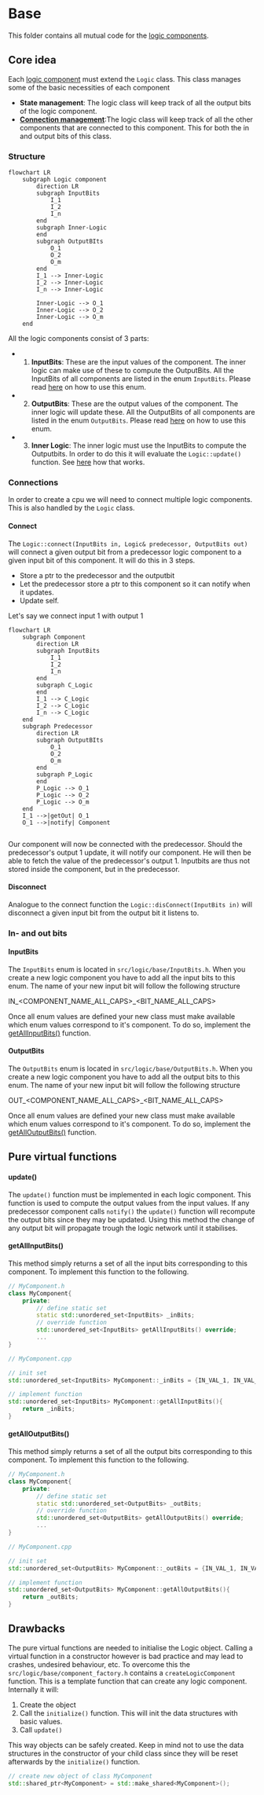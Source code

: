 # Base
This folder contains all mutual code for the [logic components](../README.md).

## Core idea
Each [logic component](../README.md) must extend the `Logic` class. This class manages some of the basic necessities of each component
- **State management**: The logic class will keep track of all the output bits of the logic component.
- **[Connection management](#Connections)**:The logic class will keep track of all the other components that are connected to this component. This for both the in and output bits of this class.

### Structure
```mermaid
flowchart LR
	subgraph Logic component
		direction LR
		subgraph InputBits
			I_1
			I_2
			I_n
		end
		subgraph Inner-Logic
		end
		subgraph OutputBIts
			O_1
			O_2
			O_m
		end
		I_1 --> Inner-Logic
		I_2 --> Inner-Logic
		I_n --> Inner-Logic
		
		Inner-Logic --> O_1
		Inner-Logic --> O_2
		Inner-Logic --> O_m
	end
```
All the logic components consist of 3 parts:
- 1. **InputBits**: These are the input values of the component. The inner logic can make use of these to compute the OutputBits. All the InputBits of all components are listed in the enum `InputBits`. Please read [here](#InputBits) on how to use this enum.
- 2. **OutputBits**: These are the output values of the component. The inner logic will update these. All the OutputBits of all components are listed in the enum `OutputBits`. Please read [here](#OutputBits) on how to use this enum.
- 3. **Inner Logic**: The inner logic must use the InputBits to compute the Outputbits. In order to do this it will evaluate the `Logic::update()` function. See [here](#update()) how that works.
### Connections
In order to create a cpu we will need to connect multiple logic components. This is also handled by the `Logic` class.

#### Connect
The `Logic::connect(InputBits in, Logic& predecessor, OutputBits out)` will connect a given output bit from a predecessor logic component to a given input bit of this component. It will do this in 3 steps.

- Store a ptr to the predecessor and the outputbit
- Let the predecessor store a ptr to this component so it can notify when it updates.
- Update self.

Let's say we connect input 1 with output 1
```mermaid
flowchart LR
	subgraph Component
		direction LR
		subgraph InputBits
			I_1
			I_2
			I_n
		end
		subgraph C_Logic
		end
		I_1 --> C_Logic
		I_2 --> C_Logic
		I_n --> C_Logic
	end
	subgraph Predecessor
		direction LR
		subgraph OutputBIts
			O_1
			O_2
			O_m
		end
		subgraph P_Logic
		end
		P_Logic --> O_1
		P_Logic --> O_2
		P_Logic --> O_m
	end
	I_1 -->|getOut| O_1
	O_1 -->|notify| Component
	
```
Our component will now be connected with the predecessor. Should the predecessor's output 1 update, it will notify our component. He will then be able to fetch the value of the predecessor's output 1. Inputbits are thus not stored inside the component, but in the predecessor.

#### Disconnect
Analogue to the connect function the `Logic::disConnect(InputBits in)` will disconnect a given input bit from the output bit it listens to.

### In- and out bits
#### InputBits
The `InputBits` enum is located in `src/logic/base/InputBits.h`. When you create a new logic component you have to add all the input bits to this enum. The name of your new input bit will follow the following structure

IN\_<COMPONENT_NAME_ALL_CAPS>\_<BIT_NAME_ALL_CAPS>

Once all enum values are defined your new class must make available which enum values correspond to it's component. To do so, implement the [getAllInputBits()](#getAllInputBits()) function.
#### OutputBits
The `OutputBits` enum is located in `src/logic/base/OutputBits.h`. When you create a new logic component you have to add all the output bits to this enum. The name of your new input bit will follow the following structure

OUT\_<COMPONENT_NAME_ALL_CAPS>\_<BIT_NAME_ALL_CAPS>

Once all enum values are defined your new class must make available which enum values correspond to it's component. To do so, implement the [getAllOutputBits()](#getAllOutputBits()) function.

## Pure virtual functions

#### update()
The `update()` function must be implemented in each logic component. This function is used to compute the output values from the input values. If any predecessor component calls `notify()` the `update()`  function will recompute the output bits since they may be updated. Using this method the change of any output bit will propagate trough the logic network until it stabilises. 
#### getAllInputBits()
This method simply returns a set of all the input bits corresponding to this component.
To implement this function to the following.
```cpp
// MyComponent.h
class MyComponent{
	private:
		// define static set
		static std::unordered_set<InputBits> _inBits;
		// override function
		std::unordered_set<InputBits> getAllInputBits() override;
		...
}
```
```cpp
// MyComponent.cpp

// init set
std::unordered_set<InputBits> MyComponent::_inBits = {IN_VAL_1, IN_VAL_2, ...};

// implement function
std::unordered_set<InputBits> MyComponent::getAllInputBits(){
	return _inBits;
}
```
#### getAllOutputBits()
This method simply returns a set of all the output bits corresponding to this component.
To implement this function to the following.
```cpp
// MyComponent.h
class MyComponent{
	private:
		// define static set
		static std::unordered_set<OutputBits> _outBits;
		// override function
		std::unordered_set<OutputBits> getAllOutputBits() override;
		...
}
```
```cpp
// MyComponent.cpp

// init set
std::unordered_set<OutputBits> MyComponent::_outBits = {IN_VAL_1, IN_VAL_2, ...};

// implement function
std::unordered_set<OutputBits> MyComponent::getAllOutputBits(){
	return _outBits;
}
```
## Drawbacks
The pure virtual functions are needed to initialise the Logic object. Calling a virtual function in a constructor however is bad practice and may lead to crashes, undesired behaviour, etc.
To overcome this the `src/logic/base/component_factory.h` contains a `createLogicComponent` function. This is a template function that can create any logic component. Internally it will:
1. Create the object
2. Call the `initialize()` function. This will init the data structures with basic values.
3. Call `update()`

This way objects can be safely created. Keep in mind not to use the data structures in the constructor of your child class since they will be reset afterwards by the `initialize()` function.

```cpp
// create new object of class MyComponent
std::shared_ptr<MyComponent> = std::make_shared<MyComponent>();
```

